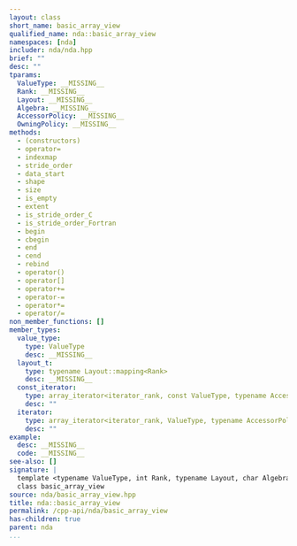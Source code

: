```yaml
---
layout: class
short_name: basic_array_view
qualified_name: nda::basic_array_view
namespaces: [nda]
includer: nda/nda.hpp
brief: ""
desc: ""
tparams:
  ValueType: __MISSING__
  Rank: __MISSING__
  Layout: __MISSING__
  Algebra: __MISSING__
  AccessorPolicy: __MISSING__
  OwningPolicy: __MISSING__
methods:
  - (constructors)
  - operator=
  - indexmap
  - stride_order
  - data_start
  - shape
  - size
  - is_empty
  - extent
  - is_stride_order_C
  - is_stride_order_Fortran
  - begin
  - cbegin
  - end
  - cend
  - rebind
  - operator()
  - operator[]
  - operator+=
  - operator-=
  - operator*=
  - operator/=
non_member_functions: []
member_types:
  value_type:
    type: ValueType
    desc: __MISSING__
  layout_t:
    type: typename Layout::mapping<Rank>
    desc: __MISSING__
  const_iterator:
    type: array_iterator<iterator_rank, const ValueType, typename AccessorPolicy::template AccessorPolicy::accessor<ValueType>::pointer>
    desc: ""
  iterator:
    type: array_iterator<iterator_rank, ValueType, typename AccessorPolicy::template AccessorPolicy::accessor<ValueType>::pointer>
    desc: ""
example:
  desc: __MISSING__
  code: __MISSING__
see-also: []
signature: |
  template <typename ValueType, int Rank, typename Layout, char Algebra, typename AccessorPolicy, typename OwningPolicy>
  class basic_array_view
source: nda/basic_array_view.hpp
title: nda::basic_array_view
permalink: /cpp-api/nda/basic_array_view
has-children: true
parent: nda
...
```



